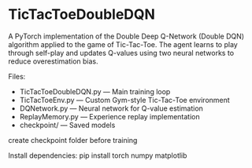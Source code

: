 # TicTacToeDoubleDQN

A PyTorch implementation of the Double Deep Q-Network (Double DQN) algorithm applied to the game of Tic-Tac-Toe. The agent learns to play through self-play and updates Q-values using two neural networks to reduce overestimation bias.

Files:
- TicTacToeDoubleDQN.py — Main training loop
- TicTacToeEnv.py — Custom Gym-style Tic-Tac-Toe environment
- DQNetwork.py — Neural network for Q-value estimation
- ReplayMemory.py — Experience replay implementation
- checkpoint/ — Saved models

create checkpoint folder before training

Install dependencies:
pip install torch numpy matplotlib
